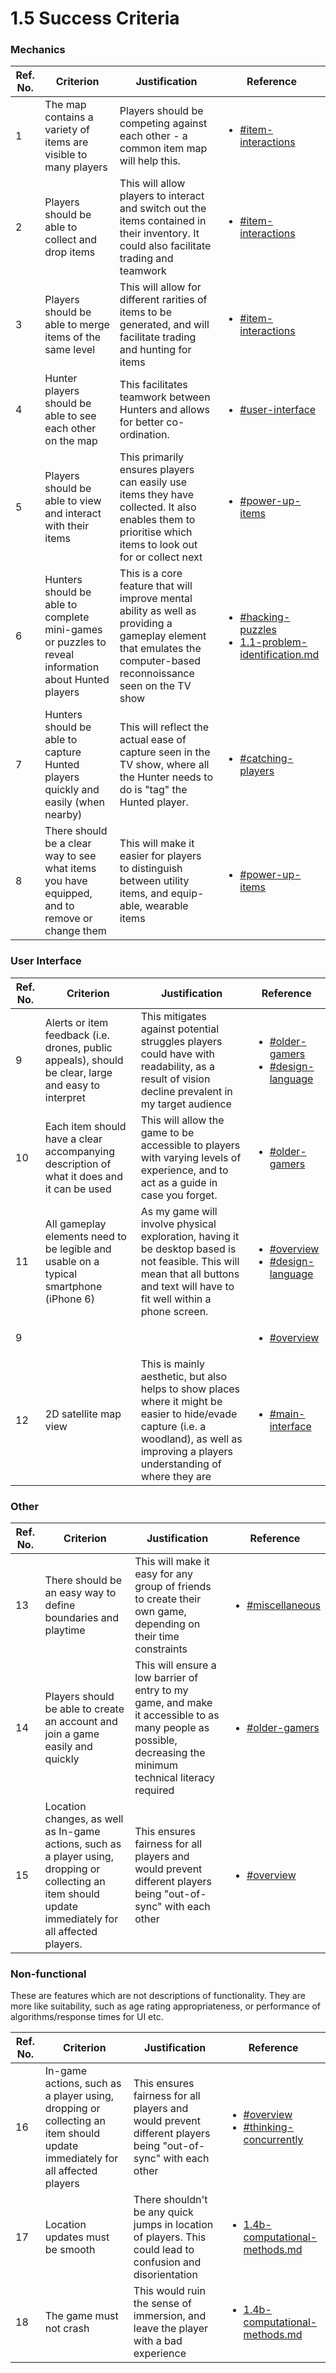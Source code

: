 # 1.5 Success Criteria

### Mechanics

| Ref. No. | Criterion                                                                                           | Justification                                                                                                                                                       | Reference                                                                                                                                                                                                                     |
| -------- | --------------------------------------------------------------------------------------------------- | ------------------------------------------------------------------------------------------------------------------------------------------------------------------- | ----------------------------------------------------------------------------------------------------------------------------------------------------------------------------------------------------------------------------- |
| 1        | The map contains a variety of items are visible to many players                                     | Players should be competing against each other - a common item map will help this.                                                                                  | <ul><li><a data-mention href="1.4a-features-of-the-proposed-solution.md#item-interactions">#item-interactions</a>                                                         </li></ul>                                          |
| 2        | Players should be able to collect and drop items                                                    | This will allow players to interact and switch out the items contained in their inventory. It could also facilitate trading and teamwork                            | <ul><li><a data-mention href="1.4a-features-of-the-proposed-solution.md#item-interactions">#item-interactions</a></li></ul><p></p>                                                                                            |
| 3        | Players should be able to merge items of the same level                                             | This will allow for different rarities of items to be generated, and will facilitate trading and hunting for items                                                  | <ul><li><a data-mention href="1.4a-features-of-the-proposed-solution.md#item-interactions">#item-interactions</a></li></ul>                                                                                                   |
| 4        | Hunter players should be able to see each other on the map                                          | This facilitates teamwork between Hunters and allows for better co-ordination.                                                                                      | <ul><li><a data-mention href="1.4a-features-of-the-proposed-solution.md#user-interface">#user-interface</a></li></ul>                                                                                                         |
| 5        | Players should be able to view and interact with their items                                        | This primarily ensures players can easily use items they have collected. It also enables them to prioritise which items to look out for or collect next             | <ul><li><a data-mention href="1.4a-features-of-the-proposed-solution.md#power-up-items">#power-up-items</a></li></ul>                                                                                                         |
| 6        | Hunters should be able to complete mini-games or puzzles to reveal information about Hunted players | This is a core feature that will improve mental ability as well as providing a gameplay element that emulates the computer-based reconnoissance seen on the TV show | <ul><li><a data-mention href="1.4a-features-of-the-proposed-solution.md#hacking-puzzles">#hacking-puzzles</a></li><li><a data-mention href="1.1-problem-identification.md">1.1-problem-identification.md</a></li></ul><p></p> |
| 7        | Hunters should be able to capture Hunted players quickly and easily (when nearby)                   | This will reflect the actual ease of capture seen in the TV show, where all the Hunter needs to do is "tag" the Hunted player.                                      | <ul><li><a data-mention href="1.4a-features-of-the-proposed-solution.md#catching-players">#catching-players</a></li></ul>                                                                                                     |
| 8        | There should be a clear way to see what items you have equipped, and to remove or change them       | This will make it easier for players to distinguish between utility items, and equip-able, wearable items                                                           | <ul><li><a data-mention href="1.4a-features-of-the-proposed-solution.md#power-up-items">#power-up-items</a></li></ul>                                                                                                         |

### User Interface

| Ref. No. | Criterion                                                                                           | Justification                                                                                                                                                                            | Reference                                                                                                                                                                                                               |
| -------- | --------------------------------------------------------------------------------------------------- | ---------------------------------------------------------------------------------------------------------------------------------------------------------------------------------------- | ----------------------------------------------------------------------------------------------------------------------------------------------------------------------------------------------------------------------- |
| 9        | Alerts or item feedback (i.e. drones, public appeals), should be clear, large and easy to interpret | This mitigates against potential struggles players could have with readability, as a result of vision decline prevalent in my target audience                                            | <ul><li><a data-mention href="1.2-stakeholders.md#older-gamers">#older-gamers</a></li><li><a data-mention href="1.4a-features-of-the-proposed-solution.md#design-language">#design-language</a></li></ul>               |
| 10       | Each item should have a clear accompanying description of what it does and it can be used           | This will allow the game to be accessible to players with varying levels of experience, and to act as a guide in case you forget.                                                        | <ul><li><a data-mention href="1.2-stakeholders.md#older-gamers">#older-gamers</a></li></ul><p></p>                                                                                                                      |
| 11       | All gameplay elements need to be legible and usable on a typical smartphone (iPhone 6)              | As my game will involve physical exploration, having it be desktop based is not feasible. This will mean that all buttons and text will have to fit well within a phone screen.          | <ul><li><a data-mention href="1.4a-features-of-the-proposed-solution.md#overview">#overview</a></li><li><a data-mention href="1.4a-features-of-the-proposed-solution.md#design-language">#design-language</a></li></ul> |
| 9        |                                                                                                     |                                                                                                                                                                                          | <ul><li><a data-mention href="1.4a-features-of-the-proposed-solution.md#overview">#overview</a></li></ul>                                                                                                               |
| 12       | 2D satellite map view                                                                               | This is mainly aesthetic, but also helps to show places where it might be easier to hide/evade capture (i.e. a woodland), as well as improving a players understanding of where they are | <ul><li><a data-mention href="1.4a-features-of-the-proposed-solution.md#main-interface">#main-interface</a></li></ul>                                                                                                   |

### Other

| Ref. No. | Criterion                                                                                                                                                | Justification                                                                                                                                                | Reference                                                                                                           |
| -------- | -------------------------------------------------------------------------------------------------------------------------------------------------------- | ------------------------------------------------------------------------------------------------------------------------------------------------------------ | ------------------------------------------------------------------------------------------------------------------- |
| 13       | There should be an easy way to define boundaries and playtime                                                                                            | This will make it easy for any group of friends to create their own game, depending on their time constraints                                                | <ul><li><a data-mention href="1.4a-features-of-the-proposed-solution.md#miscellaneous">#miscellaneous</a></li></ul> |
| 14       | Players should be able to create an account and join a game easily and quickly                                                                           | This will ensure a low barrier of entry to my game, and make it accessible to as many people as possible, decreasing the minimum technical literacy required | <ul><li><a data-mention href="1.2-stakeholders.md#older-gamers">#older-gamers</a></li></ul><p></p>                  |
| 15       | Location changes, as well as In-game actions, such as a player using, dropping or collecting an item should update immediately for all affected players. | This ensures fairness for all players and would prevent different players being "out-of-sync" with each other                                                | <ul><li><a data-mention href="1.4a-features-of-the-proposed-solution.md#overview">#overview</a></li></ul>           |

### Non-functional

These are features which are not descriptions of functionality. They are more like suitability, such as age rating appropriateness, or performance of algorithms/response times for UI etc.

| Ref. No. | Criterion                                                                                                                  | Justification                                                                                                 | Reference                                                                                                                                                                                                                      |
| -------- | -------------------------------------------------------------------------------------------------------------------------- | ------------------------------------------------------------------------------------------------------------- | ------------------------------------------------------------------------------------------------------------------------------------------------------------------------------------------------------------------------------ |
| 16       | In-game actions, such as a player using, dropping or collecting an item should update immediately for all affected players | This ensures fairness for all players and would prevent different players being "out-of-sync" with each other | <p></p><ul><li><a data-mention href="1.4a-features-of-the-proposed-solution.md#overview">#overview</a></li><li><a data-mention href="1.4b-computational-methods.md#thinking-concurrently">#thinking-concurrently</a></li></ul> |
| 17       | Location updates must be smooth                                                                                            | There shouldn't be any quick jumps in location of players. This could lead to confusion and disorientation    | <ul><li><a data-mention href="1.4b-computational-methods.md">1.4b-computational-methods.md</a></li></ul>                                                                                                                       |
| 18       | The game must not crash                                                                                                    | This would ruin the sense of immersion, and leave the player with a bad experience                            | <ul><li><a data-mention href="1.4b-computational-methods.md">1.4b-computational-methods.md</a></li></ul>                                                                                                                       |
